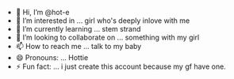 - 👋 Hi, I’m @hot-e
- 👀 I’m interested in ... girl who's deeply inlove with me 
- 🌱 I’m currently learning ... stem strand
- 💞️ I’m looking to collaborate on ... something with my girl 
- 📫 How to reach me ... talk to my baby
- 😄 Pronouns: ... Hottie
- ⚡ Fun fact: ... i just create this account because my gf have one.

<!---
hot-e/hot-e is a ✨ special ✨ repository because its `README.md` (this file) appears on your GitHub profile.
You can click the Preview link to take a look at your changes.
--->
